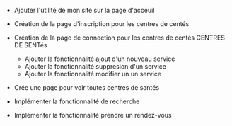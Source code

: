 - Ajouter l'utilité de mon site sur la page d'acceuil
- Création de la page d'inscription pour les centres de centés
- Création de la page de connection pour les centres de centés
CENTRES DE SENTés
    - Ajouter la fonctionnalité ajout d'un nouveau service
    - Ajouter la fonctionnalité suppresion d'un service
    - Ajouter la fonctionnalité modifier un un service

- Crée une page pour voir toutes centres de santés
- Implémenter la fonctionnalité de recherche 
- Implémenter la fonctionnalité prendre un rendez-vous
